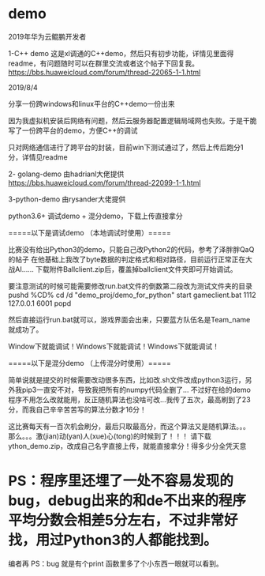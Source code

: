 # demo
 2019年华为云鲲鹏开发者

1-C++ demo
这是xl调通的C++demo，然后只有初步功能，详情见里面得readme，有问题随时可以在群里交流或者这个帖子下回复我。
https://bbs.huaweicloud.com/forum/thread-22065-1-1.html

2019/8/4

分享一份跨windows和linux平台的C++demo一份出来

因为我虚拟机安装后网络有问题，然后云服务器配置逻辑局域网也失败。于是干脆写了一份跨平台的demo，方便C++的调试

只对网络通信进行了跨平台的封装，目前win下测试通过了，然后上传后跑分1分，详情见readme

2- golang-demo
由hadrianl大佬提供
https://bbs.huaweicloud.com/forum/thread-22099-1-1.html


3-python-demo 
由rysander大佬提供

python3.6+ 调试demo + 混分demo，下载上传直接拿分

=====以下是调试demo （本地调试时使用）=====

比赛没有给出Python3的demo，只能自己改Python2的代码，参考了泽胖胖QaQ的帖子
在他基础上我改了byte数据的判定格式和相对路径，目前运行正常正在大战AI……
下载附件Ballclient.zip后，覆盖掉ballclient文件夹即可开始调试。

要注意测试的时候可能需要修改run.bat文件的倒数第二段改为测试文件夹的目录
pushd %CD%
cd /d "demo_proj/demo_for_python"
start gameclient.bat 1112 127.0.0.1 6001 
popd

然后直接运行run.bat就可以，游戏界面会出来，只要蓝方队伍名是Team_name就成功了。

Window下就能调试！Windows下就能调试！Windows下就能调试！

=====以下是混分demo （上传混分时使用）=====

简单说就是提交的时候需要改动很多东西，比如改.sh文件改成python3运行，另外我pip3一直安不对，导致我把所有的numpy代码全删了…
不过好在给的demo程序不用怎么改就能用，反正随机算法也没啥可改…我传了五次，最高刷到了23分，而我自己辛辛苦苦写的算法分数才16分！

这比赛每天有一百次机会刷分，最后只取最高分，而这个算法又是随机算法。。。
那么。。。激(jian)动(yan)人(xue)心(tong)的时候到了！！！
请下载ython_demo.zip，改成自己名字直接上传，就能直接拿分！得多少分全凭天意

PS：程序里还埋了一处不容易发现的bug，debug出来的和de不出来的程序平均分数会相差5分左右，不过非常好找，用过Python3的人都能找到。
===============

编者再
PS：bug 就是有个print 函数里多了个小东西一眼就可以看到。
